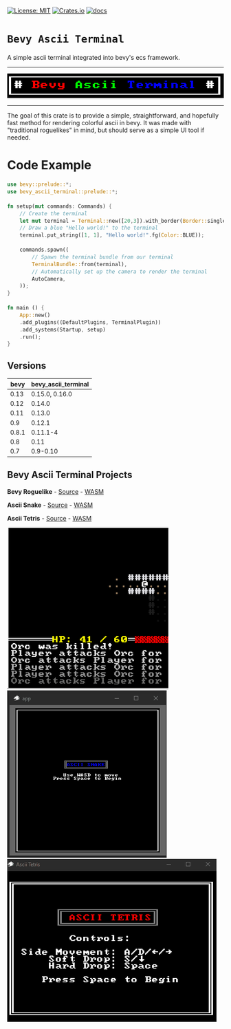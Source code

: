 [![License: MIT](https://img.shields.io/badge/License-MIT-yellow.svg)](https://opensource.org/licenses/MIT)
[![Crates.io](https://img.shields.io/crates/v/bevy_ascii_terminal)](https://crates.io/crates/bevy_ascii_terminal/)
[![docs](https://docs.rs/bevy_ascii_terminal/badge.svg)](https://docs.rs/bevy_ascii_terminal/)

# `Bevy Ascii Terminal`

A simple ascii terminal integrated into bevy's ecs framework.

---
![](images/title.png)

---

The goal of this crate is to provide a simple, straightforward, and hopefully
fast method for rendering colorful ascii in bevy. It was made with "traditional
roguelikes" in mind, but should serve as a simple UI tool if needed.

# Code Example

```rust
use bevy::prelude::*;
use bevy_ascii_terminal::prelude::*;

fn setup(mut commands: Commands) {
    // Create the terminal
    let mut terminal = Terminal::new([20,3]).with_border(Border::single_line());
    // Draw a blue "Hello world!" to the terminal
    terminal.put_string([1, 1], "Hello world!".fg(Color::BLUE));

    commands.spawn((
        // Spawn the terminal bundle from our terminal
        TerminalBundle::from(terminal),
        // Automatically set up the camera to render the terminal
        AutoCamera,
    ));
}

fn main () {
    App::new()
    .add_plugins((DefaultPlugins, TerminalPlugin))
    .add_systems(Startup, setup)
    .run();
}
```

## Versions
| bevy  | bevy_ascii_terminal |
| ----- | ------------------- |
| 0.13  | 0.15.0, 0.16.0      |
| 0.12  | 0.14.0              |
| 0.11  | 0.13.0              |
| 0.9   | 0.12.1              |
| 0.8.1 | 0.11.1-4            |
| 0.8   | 0.11                |
| 0.7   | 0.9-0.10            |

## Bevy Ascii Terminal Projects

**Bevy Roguelike** - [Source](https://github.com/sarkahn/bevy_roguelike/) - [WASM](https://sarkahn.github.io/bevy_rust_roguelike_tut_web/)

**Ascii Snake** - [Source](https://github.com/sarkahn/bevy_ascii_snake/) - [WASM](https://sarkahn.github.io/bevy_ascii_snake/)

**Ascii Tetris** - [Source](https://github.com/sarkahn/bevy_ascii_tetris/) - [WASM](https://sarkahn.github.io/bevy_ascii_tetris/)

[![Roguelike](images/bevy_roguelike.gif)](https://github.com/sarkahn/bevy_roguelike/)
[![Snake](images/bevy_snake.gif)](https://github.com/sarkahn/bevy_ascii_snake)
[![Tetris](images/tetris.gif)](https://github.com/sarkahn/bevy_ascii_tetris/)
